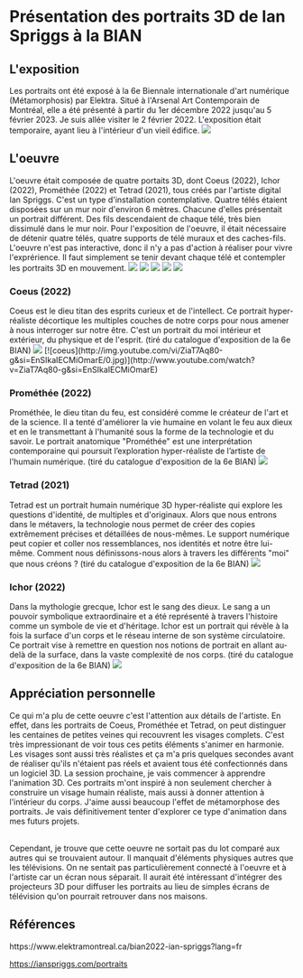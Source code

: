 <h1>Présentation des portraits 3D de Ian Spriggs à la BIAN</h1>
<h2>L'exposition</h2>
Les portraits ont été exposé à la 6e Biennale internationale d'art numérique (Métamorphosis) par Elektra. Situé à l'Arsenal Art Contemporain de Montréal, elle a été présenté à partir du 1er décembre 2022 jusqu'au 5 février 2023. Je suis allée visiter le 2 février 2022. L'exposition était temporaire, ayant lieu à l'intérieur d'un vieil édifice.
<img src="medias/affiche_bian.jpg">

<h2>L'oeuvre</h2>
L'oeuvre était composée de quatre portaits 3D, dont Coeus (2022), Ichor (2022), Prométhée (2022) et Tetrad (2021), tous créés par l'artiste digital Ian Spriggs. C'est un type d'installation contemplative. Quatre télés étaient disposées sur un mur noir d'environ 6 mètres. Chacune d'elles présentait un portrait différent. Des fils descendaient de chaque télé, très bien dissimulé dans le mur noir. Pour l'exposition de l'oeuvre, il était nécessaire de détenir quatre télés, quatre supports de télé muraux et des caches-fils. L'oeuvre n'est pas interactive, donc il n'y a pas d'action à réaliser pour vivre l'exprérience. Il faut simplement se tenir devant chaque télé et contempler les portraits 3D en mouvement.
<img src="medias/teles_vue_totale.jpg">
<img src="medias/cartel.jpg">
<img src="medias/teles_derriere.jpg">
<img src="medias/teles_fils_bas.jpg">
<img src="medias/schema.jpg">

<h3>Coeus (2022)</h3>
Coeus est le dieu titan des esprits curieux et de l'intellect. Ce portrait hyper-réaliste décortique les multiples couches de notre corps pour nous amener à nous interroger sur notre être. C'est un portrait du moi intérieur et extérieur, du physique et de l'esprit. (tiré du catalogue d'exposition de la 6e BIAN)
<img src="medias/portrait_coeus.jpg">
[![coeus](http://img.youtube.com/vi/ZiaT7Aq80-g&si=EnSIkaIECMiOmarE/0.jpg)](http://www.youtube.com/watch?v=ZiaT7Aq80-g&si=EnSIkaIECMiOmarE)

<h3>Prométhée (2022)</h3>
Prométhée, le dieu titan du feu, est considéré comme le créateur de l'art et de la science. Il a tenté d'améliorer la vie humaine en volant le feu aux dieux et en le transmettant à l'humanité sous la forme de la technologie et du savoir. Le portrait anatomique "Prométhée" est une interprétation contemporaine qui poursuit l’exploration hyper-réaliste de l’artiste de l'humain numérique. (tiré du catalogue d'exposition de la 6e BIAN)
<img src="medias/portrait_prometheus.jpg">

<h3>Tetrad (2021)</h3>
Tetrad est un portrait humain numérique 3D hyper-réaliste qui explore les questions d'identité, de multiples et d'originaux. Alors que nous entrons dans le métavers, la technologie nous permet de créer des copies extrêmement précises et détaillées de nous-mêmes. Le support numérique peut copier et coller nos ressemblances, nos identités et notre être lui-même. Comment nous définissons-nous alors à travers les différents "moi" que nous créons ? (tiré du catalogue d'exposition de la 6e BIAN)
<img src="medias/portrait_tetrad.jpg">

<h3>Ichor (2022)</h3>
Dans la mythologie grecque, Ichor est le sang des dieux. Le sang a un pouvoir symbolique extraordinaire et a été représenté à travers l'histoire comme un symbole de vie et d'héritage. Ichor est un portrait qui révèle à la fois la surface d'un corps et le réseau interne de son système circulatoire. Ce portrait vise à remettre en question nos notions de portrait en allant au-delà de la surface, dans la vaste complexité de nos corps. (tiré du catalogue d'exposition de la 6e BIAN)
<img src="medias/portrait_ichor.jpg">

<h2>Appréciation personnelle</h2>
Ce qui m'a plu de cette oeuvre c'est l'attention aux détails de l'artiste. En effet, dans les portraits de Coeus, Prométhée et Tetrad, on peut distinguer les centaines de petites veines qui recouvrent les visages complets. C'est très impressionant de voir tous ces petits éléments s'animer en harmonie. Les visages sont aussi très réalistes et ça m'a pris quelques secondes avant de réaliser qu'ils n'étaient pas réels et avaient tous été confectionnés dans un logiciel 3D. La session prochaine, je vais commencer à apprendre l'animation 3D. Ces portraits m'ont inspiré à non seulement chercher à construire un visage humain réaliste, mais aussi à donner attention à l'intérieur du corps. J'aime aussi beaucoup l'effet de métamorphose des portraits. Je vais définitivement tenter d'explorer ce type d'animation dans mes futurs projets.

<br>Cependant, je trouve que cette oeuvre ne sortait pas du lot comparé aux autres qui se trouvaient autour. Il manquait d'éléments physiques autres que les télévisions. On ne sentait pas particulièrement connecté à l'oeuvre et à l'artiste car un écran nous séparait. Il aurait été intéressant d'intégrer des projecteurs 3D pour diffuser les portraits au lieu de simples écrans de télévision qu'on pourrait retrouver dans nos maisons.

<h2>Références</h2>
https://www.elektramontreal.ca/bian2022-ian-spriggs?lang=fr

https://ianspriggs.com/portraits
